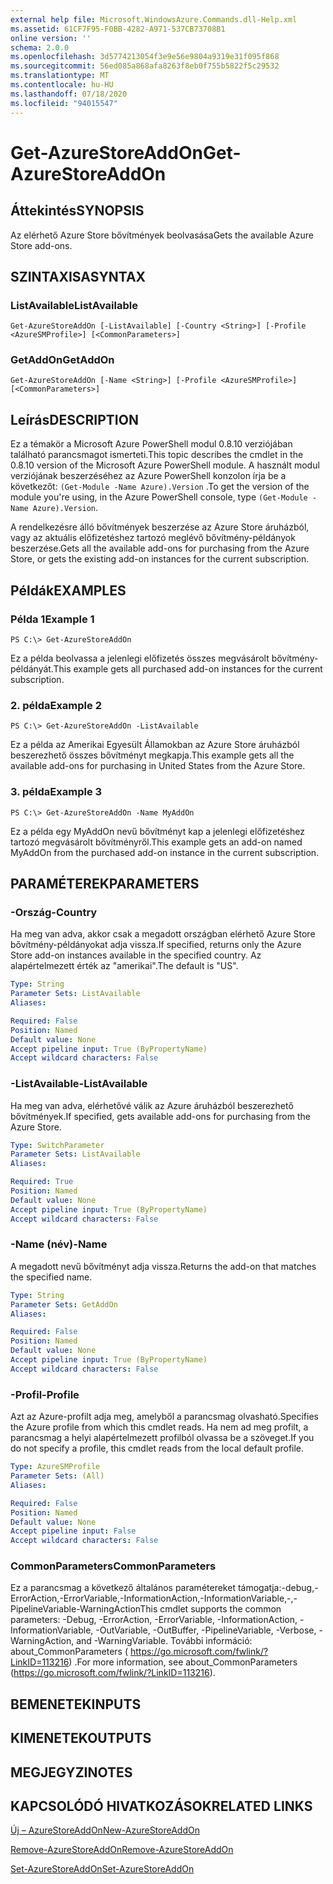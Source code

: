 ```yaml
---
external help file: Microsoft.WindowsAzure.Commands.dll-Help.xml
ms.assetid: 61CF7F95-F0BB-4282-A971-537CB73708B1
online version: ''
schema: 2.0.0
ms.openlocfilehash: 3d5774213054f3e9e56e9804a9319e31f095f868
ms.sourcegitcommit: 56ed085a868afa8263f8eb0f755b5822f5c29532
ms.translationtype: MT
ms.contentlocale: hu-HU
ms.lasthandoff: 07/18/2020
ms.locfileid: "94015547"
---
```

# <span data-ttu-id="b7fb8-101">Get-AzureStoreAddOn</span><span class="sxs-lookup"><span data-stu-id="b7fb8-101">Get-AzureStoreAddOn</span></span>

## <span data-ttu-id="b7fb8-102">Áttekintés</span><span class="sxs-lookup"><span data-stu-id="b7fb8-102">SYNOPSIS</span></span>
<span data-ttu-id="b7fb8-103">Az elérhető Azure Store bővítmények beolvasása</span><span class="sxs-lookup"><span data-stu-id="b7fb8-103">Gets the available Azure Store add-ons.</span></span>

## <span data-ttu-id="b7fb8-104">SZINTAXISA</span><span class="sxs-lookup"><span data-stu-id="b7fb8-104">SYNTAX</span></span>

### <span data-ttu-id="b7fb8-105">ListAvailable</span><span class="sxs-lookup"><span data-stu-id="b7fb8-105">ListAvailable</span></span>
```
Get-AzureStoreAddOn [-ListAvailable] [-Country <String>] [-Profile <AzureSMProfile>] [<CommonParameters>]
```

### <span data-ttu-id="b7fb8-106">GetAddOn</span><span class="sxs-lookup"><span data-stu-id="b7fb8-106">GetAddOn</span></span>
```
Get-AzureStoreAddOn [-Name <String>] [-Profile <AzureSMProfile>] [<CommonParameters>]
```

## <span data-ttu-id="b7fb8-107">Leírás</span><span class="sxs-lookup"><span data-stu-id="b7fb8-107">DESCRIPTION</span></span>
<span data-ttu-id="b7fb8-108">Ez a témakör a Microsoft Azure PowerShell modul 0.8.10 verziójában található parancsmagot ismerteti.</span><span class="sxs-lookup"><span data-stu-id="b7fb8-108">This topic describes the cmdlet in the 0.8.10 version of the Microsoft Azure PowerShell module.</span></span>
<span data-ttu-id="b7fb8-109">A használt modul verziójának beszerzéséhez az Azure PowerShell konzolon írja be a következőt: `(Get-Module -Name Azure).Version` .</span><span class="sxs-lookup"><span data-stu-id="b7fb8-109">To get the version of the module you're using, in the Azure PowerShell console, type `(Get-Module -Name Azure).Version`.</span></span>

<span data-ttu-id="b7fb8-110">A rendelkezésre álló bővítmények beszerzése az Azure Store áruházból, vagy az aktuális előfizetéshez tartozó meglévő bővítmény-példányok beszerzése.</span><span class="sxs-lookup"><span data-stu-id="b7fb8-110">Gets all the available add-ons for purchasing from the Azure Store, or gets the existing add-on instances for the current subscription.</span></span>

## <span data-ttu-id="b7fb8-111">Példák</span><span class="sxs-lookup"><span data-stu-id="b7fb8-111">EXAMPLES</span></span>

### <span data-ttu-id="b7fb8-112">Példa 1</span><span class="sxs-lookup"><span data-stu-id="b7fb8-112">Example 1</span></span>
```
PS C:\> Get-AzureStoreAddOn
```

<span data-ttu-id="b7fb8-113">Ez a példa beolvassa a jelenlegi előfizetés összes megvásárolt bővítmény-példányát.</span><span class="sxs-lookup"><span data-stu-id="b7fb8-113">This example gets all purchased add-on instances for the current subscription.</span></span>

### <span data-ttu-id="b7fb8-114">2. példa</span><span class="sxs-lookup"><span data-stu-id="b7fb8-114">Example 2</span></span>
```
PS C:\> Get-AzureStoreAddOn -ListAvailable
```

<span data-ttu-id="b7fb8-115">Ez a példa az Amerikai Egyesült Államokban az Azure Store áruházból beszerezhető összes bővítményt megkapja.</span><span class="sxs-lookup"><span data-stu-id="b7fb8-115">This example gets all the available add-ons for purchasing in United States from the Azure Store.</span></span>

### <span data-ttu-id="b7fb8-116">3. példa</span><span class="sxs-lookup"><span data-stu-id="b7fb8-116">Example 3</span></span>
```
PS C:\> Get-AzureStoreAddOn -Name MyAddOn
```

<span data-ttu-id="b7fb8-117">Ez a példa egy MyAddOn nevű bővítményt kap a jelenlegi előfizetéshez tartozó megvásárolt bővítményről.</span><span class="sxs-lookup"><span data-stu-id="b7fb8-117">This example gets an add-on named MyAddOn from the purchased add-on instance in the current subscription.</span></span>

## <span data-ttu-id="b7fb8-118">PARAMÉTEREK</span><span class="sxs-lookup"><span data-stu-id="b7fb8-118">PARAMETERS</span></span>

### <span data-ttu-id="b7fb8-119">-Ország</span><span class="sxs-lookup"><span data-stu-id="b7fb8-119">-Country</span></span>
<span data-ttu-id="b7fb8-120">Ha meg van adva, akkor csak a megadott országban elérhető Azure Store bővítmény-példányokat adja vissza.</span><span class="sxs-lookup"><span data-stu-id="b7fb8-120">If specified, returns only the Azure Store add-on instances available in the specified country.</span></span>
<span data-ttu-id="b7fb8-121">Az alapértelmezett érték az "amerikai".</span><span class="sxs-lookup"><span data-stu-id="b7fb8-121">The default is "US".</span></span>

```yaml
Type: String
Parameter Sets: ListAvailable
Aliases: 

Required: False
Position: Named
Default value: None
Accept pipeline input: True (ByPropertyName)
Accept wildcard characters: False
```

### <span data-ttu-id="b7fb8-122">-ListAvailable</span><span class="sxs-lookup"><span data-stu-id="b7fb8-122">-ListAvailable</span></span>
<span data-ttu-id="b7fb8-123">Ha meg van adva, elérhetővé válik az Azure áruházból beszerezhető bővítmények.</span><span class="sxs-lookup"><span data-stu-id="b7fb8-123">If specified, gets available add-ons for purchasing from the Azure Store.</span></span>

```yaml
Type: SwitchParameter
Parameter Sets: ListAvailable
Aliases: 

Required: True
Position: Named
Default value: None
Accept pipeline input: True (ByPropertyName)
Accept wildcard characters: False
```

### <span data-ttu-id="b7fb8-124">-Name (név)</span><span class="sxs-lookup"><span data-stu-id="b7fb8-124">-Name</span></span>
<span data-ttu-id="b7fb8-125">A megadott nevű bővítményt adja vissza.</span><span class="sxs-lookup"><span data-stu-id="b7fb8-125">Returns the add-on that matches the specified name.</span></span>

```yaml
Type: String
Parameter Sets: GetAddOn
Aliases: 

Required: False
Position: Named
Default value: None
Accept pipeline input: True (ByPropertyName)
Accept wildcard characters: False
```

### <span data-ttu-id="b7fb8-126">-Profil</span><span class="sxs-lookup"><span data-stu-id="b7fb8-126">-Profile</span></span>
<span data-ttu-id="b7fb8-127">Azt az Azure-profilt adja meg, amelyből a parancsmag olvasható.</span><span class="sxs-lookup"><span data-stu-id="b7fb8-127">Specifies the Azure profile from which this cmdlet reads.</span></span>
<span data-ttu-id="b7fb8-128">Ha nem ad meg profilt, a parancsmag a helyi alapértelmezett profilból olvassa be a szöveget.</span><span class="sxs-lookup"><span data-stu-id="b7fb8-128">If you do not specify a profile, this cmdlet reads from the local default profile.</span></span>

```yaml
Type: AzureSMProfile
Parameter Sets: (All)
Aliases: 

Required: False
Position: Named
Default value: None
Accept pipeline input: False
Accept wildcard characters: False
```

### <span data-ttu-id="b7fb8-129">CommonParameters</span><span class="sxs-lookup"><span data-stu-id="b7fb8-129">CommonParameters</span></span>
<span data-ttu-id="b7fb8-130">Ez a parancsmag a következő általános paramétereket támogatja:-debug,-ErrorAction,-ErrorVariable,-InformationAction,-InformationVariable,-,-PipelineVariable-WarningAction</span><span class="sxs-lookup"><span data-stu-id="b7fb8-130">This cmdlet supports the common parameters: -Debug, -ErrorAction, -ErrorVariable, -InformationAction, -InformationVariable, -OutVariable, -OutBuffer, -PipelineVariable, -Verbose, -WarningAction, and -WarningVariable.</span></span> <span data-ttu-id="b7fb8-131">További információ: about_CommonParameters ( https://go.microsoft.com/fwlink/?LinkID=113216) .</span><span class="sxs-lookup"><span data-stu-id="b7fb8-131">For more information, see about_CommonParameters (https://go.microsoft.com/fwlink/?LinkID=113216).</span></span>

## <span data-ttu-id="b7fb8-132">BEMENETEK</span><span class="sxs-lookup"><span data-stu-id="b7fb8-132">INPUTS</span></span>

## <span data-ttu-id="b7fb8-133">KIMENETEK</span><span class="sxs-lookup"><span data-stu-id="b7fb8-133">OUTPUTS</span></span>

## <span data-ttu-id="b7fb8-134">MEGJEGYZI</span><span class="sxs-lookup"><span data-stu-id="b7fb8-134">NOTES</span></span>

## <span data-ttu-id="b7fb8-135">KAPCSOLÓDÓ HIVATKOZÁSOK</span><span class="sxs-lookup"><span data-stu-id="b7fb8-135">RELATED LINKS</span></span>

[<span data-ttu-id="b7fb8-136">Új – AzureStoreAddOn</span><span class="sxs-lookup"><span data-stu-id="b7fb8-136">New-AzureStoreAddOn</span></span>](./New-AzureStoreAddOn.md)

[<span data-ttu-id="b7fb8-137">Remove-AzureStoreAddOn</span><span class="sxs-lookup"><span data-stu-id="b7fb8-137">Remove-AzureStoreAddOn</span></span>](./Remove-AzureStoreAddOn.md)

[<span data-ttu-id="b7fb8-138">Set-AzureStoreAddOn</span><span class="sxs-lookup"><span data-stu-id="b7fb8-138">Set-AzureStoreAddOn</span></span>](./Set-AzureStoreAddOn.md)


